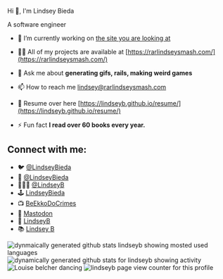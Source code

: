 Hi 👋, I'm Lindsey Bieda

A software engineer 
 


- 🔭 I’m currently working on [the site you are looking at](github.com)

- 👨‍💻 All of my projects are available at [https://rarlindseysmash.com/](https://rarlindseysmash.com/)

- 💬 Ask me about **generating gifs, rails, making weird games**

- 📫 How to reach me lindsey@rarlindseysmash.com

- 📄 Resume over here [https://lindseyb.github.io/resume/](https://lindseyb.github.io/resume/)

- ⚡ Fun fact **I read over 60 books every year.**

## Connect with me:

* 🐦 [@LindseyBieda](https://twitter.com/LindseyBieda)
* 📸 [@LindseyBieda](https://instagram.com/LindseyBieda)
* 👩🏻‍💻 [@LindseyB](https://github.com/LindseyB)
* 🕹️ [LindseyBieda](https://lindseybieda.itch.io)
* 📺 [BeEkkoDoCrimes](https://www.twitch.tv/beekkodocrimes/)
* 🐘 <a rel="me" href="https://witches.live/@lindsey">Mastodon</a>
* 🐞 [LindseyB](https://cohost.org/lindseyb)
* 📚 [Lindsey B](https://www.goodreads.com/user/show/1983664-lindsey-b)

<img align="left" src="https://github-readme-stats.vercel.app/api/top-langs?username=lindseyb&show_icons=true&locale=en&layout=compact" alt="dynmaically generated github stats lindseyb showing mosted used languages" />
<img align="center" src="https://github-readme-stats.vercel.app/api?username=lindseyb&show_icons=true&locale=en" alt="dynamically generated github stats for lindseyb showing activity" />
<img src="https://media.tenor.com/giv7or2XPBQAAAAC/louise-bobsburgers.gif" alt="Louise belcher dancing">


<img src="https://komarev.com/ghpvc/?username=lindseyb&label=Profile%20views&color=blueviolet&style=for-the-badge" alt="lindseyb page view counter for this profile" />

